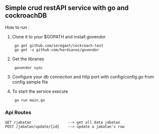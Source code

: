 ## Simple crud restAPI service with go and cockroachDB
How to run :

1. Clone it to your $GOPATH and install govendor

        go get github.com/seregant/cockroach-test
        go get -u github.com/kardianos/govendor

2. Get the libraries
        
        govendor sync

3. Configure your db connection and http port with config/config.go from config.sample file
4. To start the service execute

        go run main.go


### Api Routes

    GET /jabatan                 --> get all data jabatan
    POST /jabatan/update/{id}    --> update a jabatan's row